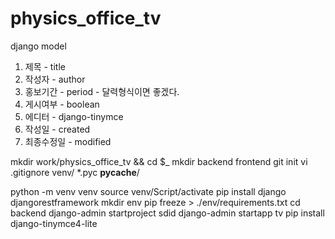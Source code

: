 # physics_office_tv

django model

1. 제목 - title
2. 작성자 - author
3. 홍보기간 - period - 달력형식이면 좋겠다.
4. 게시여부 - boolean
5. 에디터 - django-tinymce
6. 작성일 - created
7. 최종수정일 - modified

mkdir work/physics_office_tv && cd $_
mkdir backend frontend
git init
vi .gitignore
  venv/
  *.pyc
  __pycache__/

python -m venv venv
source venv/Script/activate
pip install django djangorestframework
mkdir env
pip freeze > ./env/requirements.txt
cd backend
django-admin startproject sdid
django-admin startapp tv
pip install django-tinymce4-lite
